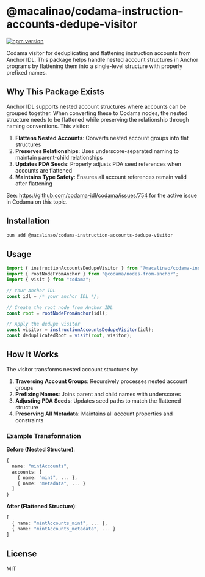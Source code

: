 # @macalinao/codama-instruction-accounts-dedupe-visitor

[![npm version](https://img.shields.io/npm/v/@macalinao/codama-instruction-accounts-dedupe-visitor.svg)](https://www.npmjs.com/package/@macalinao/codama-instruction-accounts-dedupe-visitor)

Codama visitor for deduplicating and flattening instruction accounts from Anchor IDL. This package helps handle nested account structures in Anchor programs by flattening them into a single-level structure with properly prefixed names.

## Why This Package Exists

Anchor IDL supports nested account structures where accounts can be grouped together. When converting these to Codama nodes, the nested structure needs to be flattened while preserving the relationship through naming conventions. This visitor:

1. **Flattens Nested Accounts**: Converts nested account groups into flat structures
2. **Preserves Relationships**: Uses underscore-separated naming to maintain parent-child relationships
3. **Updates PDA Seeds**: Properly adjusts PDA seed references when accounts are flattened
4. **Maintains Type Safety**: Ensures all account references remain valid after flattening

See: https://github.com/codama-idl/codama/issues/754 for the active issue in Codama on this topic.

## Installation

```bash
bun add @macalinao/codama-instruction-accounts-dedupe-visitor
```

## Usage

```typescript
import { instructionAccountsDedupeVisitor } from "@macalinao/codama-instruction-accounts-dedupe-visitor";
import { rootNodeFromAnchor } from "@codama/nodes-from-anchor";
import { visit } from "codama";

// Your Anchor IDL
const idl = /* your anchor IDL */;

// Create the root node from Anchor IDL
const root = rootNodeFromAnchor(idl);

// Apply the dedupe visitor
const visitor = instructionAccountsDedupeVisitor(idl);
const deduplicatedRoot = visit(root, visitor);
```

## How It Works

The visitor transforms nested account structures by:

1. **Traversing Account Groups**: Recursively processes nested account groups
2. **Prefixing Names**: Joins parent and child names with underscores
3. **Adjusting PDA Seeds**: Updates seed paths to match the flattened structure
4. **Preserving All Metadata**: Maintains all account properties and constraints

### Example Transformation

**Before (Nested Structure)**:

```typescript
{
  name: "mintAccounts",
  accounts: [
    { name: "mint", ... },
    { name: "metadata", ... }
  ]
}
```

**After (Flattened Structure)**:

```typescript
[
  { name: "mintAccounts_mint", ... },
  { name: "mintAccounts_metadata", ... }
]
```

## License

MIT
